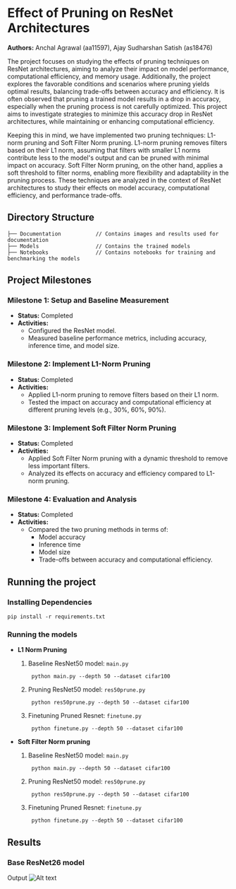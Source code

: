 # Effect of Pruning on ResNet Architectures

**Authors:** Anchal Agrawal (aa11597), Ajay Sudharshan Satish (as18476)

The project focuses on studying the effects of pruning techniques on ResNet architectures, aiming to analyze their impact on model performance, computational efficiency, and memory usage. Additionally, the project explores the favorable conditions and scenarios where pruning yields optimal results, balancing trade-offs between accuracy and efficiency. It is often observed that pruning a trained model results in a drop in accuracy, especially when the pruning process is not carefully optimized. This project aims to investigate strategies to minimize this accuracy drop in ResNet architectures, while maintaining or enhancing computational efficiency.

Keeping this in mind, we have implemented two pruning techniques: L1-norm pruning and Soft Filter Norm pruning. L1-norm pruning removes filters based on their L1 norm, assuming that filters with smaller L1 norms contribute less to the model's output and can be pruned with minimal impact on accuracy. Soft Filter Norm pruning, on the other hand, applies a soft threshold to filter norms, enabling more flexibility and adaptability in the pruning process. These techniques are analyzed in the context of ResNet architectures to study their effects on model accuracy, computational efficiency, and performance trade-offs.


## Directory Structure

```
├── Documentation           // Contains images and results used for documentation  
├── Models                  // Contains the trained models  
├── Notebooks               // Contains notebooks for training and benchmarking the models  
```
## Project Milestones

### Milestone 1: Setup and Baseline Measurement
- **Status:** Completed  
- **Activities:**
  - Configured the ResNet model.
  - Measured baseline performance metrics, including accuracy, inference time, and model size.

### Milestone 2: Implement L1-Norm Pruning
- **Status:** Completed  
- **Activities:**
  - Applied L1-norm pruning to remove filters based on their L1 norm.
  - Tested the impact on accuracy and computational efficiency at different pruning levels (e.g., 30%, 60%, 90%).

### Milestone 3: Implement Soft Filter Norm Pruning
- **Status:** Completed  
- **Activities:**
  - Applied Soft Filter Norm pruning with a dynamic threshold to remove less important filters.
  - Analyzed its effects on accuracy and efficiency compared to L1-norm pruning.

### Milestone 4: Evaluation and Analysis
- **Status:** Completed  
- **Activities:**
  - Compared the two pruning methods in terms of:
    - Model accuracy
    - Inference time
    - Model size
    - Trade-offs between accuracy and computational efficiency.

## Running the project

### Installing Dependencies
```
pip install -r requirements.txt
```

### Running the models
- **L1 Norm Pruning**
  1) Baseline ResNet50 model:  `main.py`
     ```
      python main.py --depth 50 --dataset cifar100
      ```
  2) Pruning ResNet50 model: `res50prune.py`
     ```
      python res50prune.py --depth 50 --dataset cifar100
      ```
  3) Finetuning Pruned Resnet: `finetune.py`
     ```
      python finetune.py --depth 50 --dataset cifar100
      ```


- **Soft Filter Norm pruning**
  1) Baseline ResNet50 model:  `main.py`
     ```
      python main.py --depth 50 --dataset cifar100
      ```
  2) Pruning ResNet50 model: `res50prune.py`
     ```
      python res50prune.py --depth 50 --dataset cifar100
      ```

  4) Finetuning Pruned Resnet: `finetune.py`
     ```
      python finetune.py --depth 50 --dataset cifar100
      ```

## Results

### Base ResNet26 model
Output 
![Alt text](https://github.com/Ajsat3801/HPML-Project/blob/main/Documentation/ResNet26_base_output.png "Architecture")
